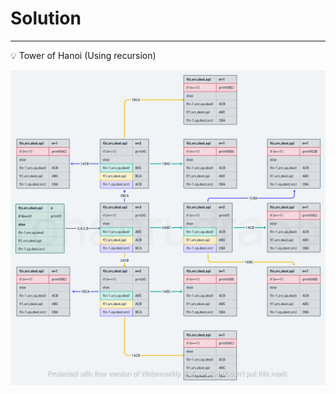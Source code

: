 # Solution

---

<aside>
💡 Tower of Hanoi (Using recursion)

</aside>

![Tower of hanoi@2x-2.png](asset.png)